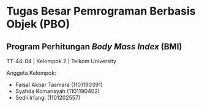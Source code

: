 # Tugas Besar Pemrograman Berbasis Objek (PBO)

## Program Perhitungan *Body Mass Index* (BMI)

TT-44-04 | Kelompok 2 | Telkom University

Anggota Kelompok:

- Faisal Akbar Tasmara (1101190391)
- Syahda Romansyah (1101190402)
- Sedli Irfangi (1101202557)
